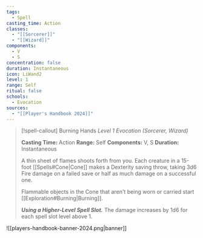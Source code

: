 ```yaml
---
tags:
  - Spell
casting_time: Action
classes:
  - "[[Sorcerer]]"
  - "[[Wizard]]"
components:
  - V
  - S
concentration: false
duration: Instantaneous
icon: LiWand2
level: 1
range: Self
ritual: false
schools:
  - Evocation
sources: 
  - "[[Player's Handbook 2024]]"
---
```

>[!spell-callout] Burning Hands
>_Level 1 Evocation (Sorcerer, Wizard)_
>
>**Casting Time:** Action
>**Range:** Self
>**Components:** V, S
>**Duration:** Instantaneous
>
>A thin sheet of flames shoots forth from you. Each creature in a 15-foot [[Spells#Cone\|Cone]] makes a Dexterity saving throw, taking 3d6 Fire damage on a failed save or half as much damage on a successful one.
>
>Flammable objects in the Cone that aren't being worn or carried start [[Exploration#Burning\|Burning]].
>
>**_Using a Higher-Level Spell Slot._** The damage increases by 1d6 for each spell slot level above 1.


![[players-handbook-banner-2024.png|banner]]